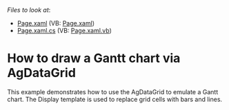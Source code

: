 <!-- default file list -->
*Files to look at*:

* [Page.xaml](./CS/Page.xaml) (VB: [Page.xaml](./VB/Page.xaml))
* [Page.xaml.cs](./CS/Page.xaml.cs) (VB: [Page.xaml.vb](./VB/Page.xaml.vb))
<!-- default file list end -->
# How to draw a Gantt chart via AgDataGrid


<p>This example demonstrates how to use the AgDataGrid to emulate a Gantt chart. The Display template is used to replace grid cells with bars and lines.</p>

<br/>


